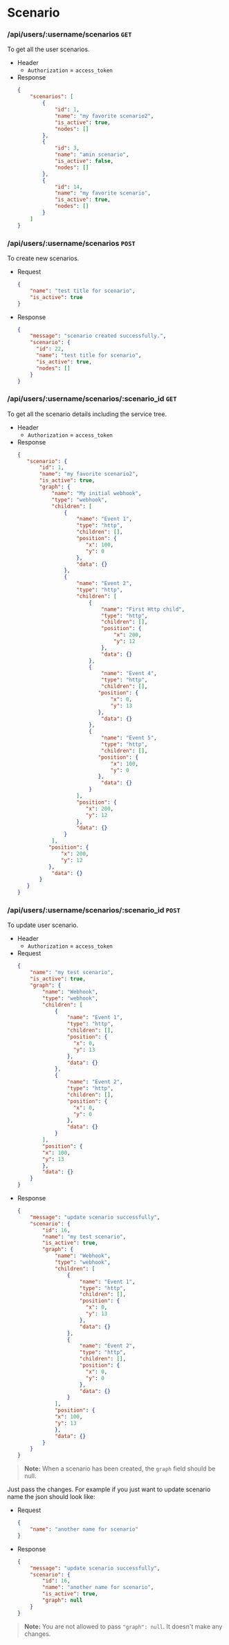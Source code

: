 # Scenario

### /api/users/:username/scenarios `GET`
To get all the user scenarios.
- Header
    - `Authorization` = `access_token`
- Response
    ```json
    {
        "scenarios": [
            {
                "id": 1,
                "name": "my favorite scenario2",
                "is_active": true,
                "nodes": []
            },
            {
                "id": 3,
                "name": "amin scenario",
                "is_active": false,
                "nodes": []
            },
            {
                "id": 14,
                "name": "my favorite scenario",
                "is_active": true,
                "nodes": []
            }
        ]
    }
    ```

### /api/users/:username/scenarios `POST`
To create new scenarios.
- Request
    ```json
    {
        "name": "test title for scenario",
        "is_active": true
    }
    ```
- Response
    ```json
    {
        "message": "scenario created successfully.",
        "scenario": {
          "id": 22,
          "name": "test title for scenario",
          "is_active": true,
          "nodes": []
        }
    }
    ```

### /api/users/:username/scenarios/:scenario_id `GET`
To get all the scenario details including the service tree.
- Header
    - `Authorization` = `access_token`
 - Response
     ```json
    {
        "scenario": {
            "id": 1,
            "name": "my favorite scenario2",
            "is_active": true,
            "graph": {
                "name": "My initial webhook",
                "type": "webhook",
                "children": [
                    {
                        "name": "Event 1",
                        "type": "http",
                        "children": [],
                        "position": {
                           "x": 100,
                           "y": 0
                        },
                        "data": {}
                    },
                    {
                        "name": "Event 2",
                        "type": "http",
                        "children": [
                            {
                                "name": "First Http child",
                                "type": "http",
                                "children": [],
                                "position": {
                                    "x": 200,
                                    "y": 12
                                },
                                "data": {}
                            },
                            {
                                "name": "Event 4",
                                "type": "http",
                                "children": [],
                               "position": {
                                   "x": 0,
                                   "y": 13
                               },
                                "data": {}
                            },
                            {
                                "name": "Event 5",
                                "type": "http",
                                "children": [],
                               "position": {
                                   "x": 100,
                                   "y": 0
                               },
                                "data": {}
                            }
                        ],
                        "position": {
                           "x": 200,
                           "y": 12
                        },
                        "data": {}
                    }
                ],
               "position": {
                   "x": 200,
                   "y": 12
               },
                "data": {}
            }
        }
    }
     ```
   
### /api/users/:username/scenarios/:scenario_id `POST`
To update user scenario.
- Header
    - `Authorization` = `access_token`
- Request
    ```json
    {
        "name": "my test scenario",
        "is_active": true,
        "graph": {
            "name": "Webhook",
            "type": "webhook",
            "children": [
                {
                    "name": "Event 1",
                    "type": "http",
                    "children": [],
                    "position": {
                      "x": 0,
                      "y": 13
                    },
                    "data": {}
                },
                {
                    "name": "Event 2",
                    "type": "http",
                    "children": [],
                    "position": {
                      "x": 0,
                      "y": 0
                    },
                    "data": {}
                }
            ],
            "position": {
            "x": 100,
            "y": 13
            },
            "data": {}
        }
    }
    ```
- Response
    ```json
    {
        "message": "update scenario successfully",
        "scenario": {
            "id": 16,
            "name": "my test scenario",
            "is_active": true,
            "graph": {
                "name": "Webhook",
                "type": "webhook",
                "children": [
                    {
                        "name": "Event 1",
                        "type": "http",
                        "children": [],
                        "position": {
                          "x": 0,
                          "y": 13
                        },
                        "data": {}
                    },
                    {
                        "name": "Event 2",
                        "type": "http",
                        "children": [],
                        "position": {
                          "x": 0,
                          "y": 0
                        },
                        "data": {}
                    }
                ],
                "position": {
                "x": 100,
                "y": 13
                },
                "data": {}
            }
        }
    }
    ```

> **Note:** When a scenario has been created, the `graph` field should be null. 

Just pass the changes. For example if you just want to update scenario name the json should look like:
- Request
    ```json
    {
        "name": "another name for scenario"
    }
    ```
- Response
    ```json
    {
        "message": "update scenario successfully",
        "scenario": {
            "id": 16,
            "name": "another name for scenario",
            "is_active": true,
            "graph": null
        }
    }
    ```
> **Note:** You are not allowed to pass `"graph": null`. It doesn't make any changes.
